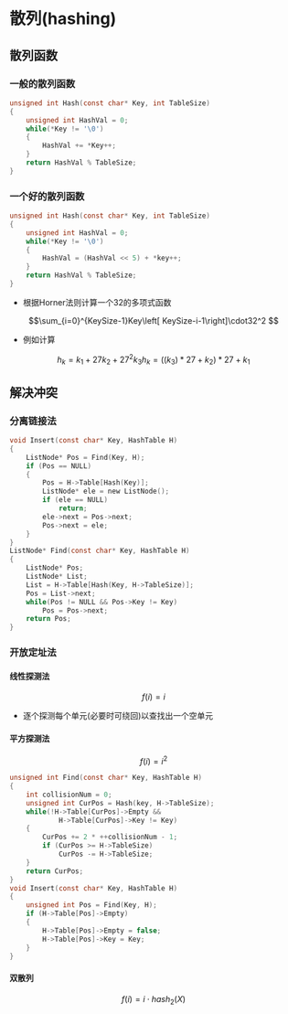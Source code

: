 <script type="text/javascript" src="http://cdn.mathjax.org/mathjax/latest/MathJax.js?config=default"></script>
# 散列(hashing)
## 散列函数
### 一般的散列函数
```c
unsigned int Hash(const char* Key, int TableSize)
{
    unsigned int HashVal = 0;
    while(*Key != '\0')
    {
        HashVal += *Key++;
    }
    return HashVal % TableSize;
}
```
### 一个好的散列函数
```c
unsigned int Hash(const char* Key, int TableSize)
{
    unsigned int HashVal = 0;
    while(*Key != '\0')
    {
        HashVal = (HashVal << 5) + *key++;
    }
    return HashVal % TableSize;
}
```
- 根据Horner法则计算一个32的多项式函数
```math
\sum_{i=0}^{KeySize-1}Key\left[ KeySize-i-1\right]\cdot32^2 
```
- 例如计算
```math
h_k = k_1 + 27k_2 + 27^2k_3

h_k = \left(\left(k_3 \right)*27 +k_2 \right)*27+k_1
```
## 解决冲突
### 分离链接法
```c
void Insert(const char* Key, HashTable H)
{
    ListNode* Pos = Find(Key, H);
    if (Pos == NULL)
    {
        Pos = H->Table[Hash(Key)];
        ListNode* ele = new ListNode();
        if (ele == NULL)
            return;
        ele->next = Pos->next;
        Pos->next = ele;
    }
}
ListNode* Find(const char* Key, HashTable H)
{
    ListNode* Pos;
    ListNode* List;
    List = H->Table[Hash(Key, H->TableSize)];
    Pos = List->next;
    while(Pos != NULL && Pos->Key != Key)
        Pos = Pos->next;
    return Pos;
}
```
### 开放定址法
#### 线性探测法
```math
f(i)=i
```
- 逐个探测每个单元(必要时可绕回)以查找出一个空单元
#### 平方探测法
```math
f(i)=i^2
```
```c
unsigned int Find(const char* Key, HashTable H)
{
    int collisionNum = 0;
    unsigned int CurPos = Hash(key, H->TableSize);
    while(!H->Table[CurPos]->Empty && 
            H->Table[CurPos]->Key != Key)
    {
        CurPos += 2 * ++collisionNum - 1;
        if (CurPos >= H->TableSize)
            CurPos -= H->TableSize;
    }
    return CurPos;
}   
void Insert(const char* Key, HashTable H)
{
    unsigned int Pos = Find(Key, H);
    if (H->Table[Pos]->Empty)
    {
        H->Table[Pos]->Empty = false;
        H->Table[Pos]->Key = Key;
    }
}
```
#### 双散列
```math
f(i)=i\cdot hash_2(X)
```




